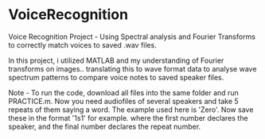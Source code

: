 # VoiceRecognition
Voice Recognition Project - Using Spectral analysis and Fourier Transforms to correctly match voices to saved .wav files.

In this project, i utilized MATLAB and my understanding of Fourier transforms on images.. translating this to wave format data to analyse wave spectrum patterns to compare voice notes to saved speaker files.

Note - To run the code, download all files into the same folder and run PRACTICE.m. Now you need audiofiles of several speakers and take 5 repeats of them saying a word. The example used here is 'Zero'. Now save these in the format '1s1' for example. where the first number declares the speaker, and the final number declares the repeat number.
